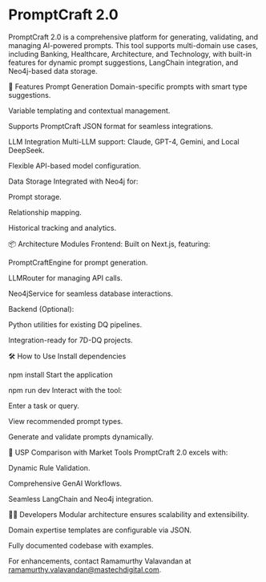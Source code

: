 # PromptCraft 2.0
PromptCraft 2.0 is a comprehensive platform for generating, validating, and managing AI-powered prompts. This tool supports multi-domain use cases, including Banking, Healthcare, Architecture, and Technology, with built-in features for dynamic prompt suggestions, LangChain integration, and Neo4j-based data storage.

🚀 Features
Prompt Generation
Domain-specific prompts with smart type suggestions.

Variable templating and contextual management.

Supports PromptCraft JSON format for seamless integrations.

LLM Integration
Multi-LLM support: Claude, GPT-4, Gemini, and Local DeepSeek.

Flexible API-based model configuration.

Data Storage
Integrated with Neo4j for:

Prompt storage.

Relationship mapping.

Historical tracking and analytics.

📦 Architecture
Modules
Frontend:
Built on Next.js, featuring:

PromptCraftEngine for prompt generation.

LLMRouter for managing API calls.

Neo4jService for seamless database interactions.

Backend (Optional):

Python utilities for existing DQ pipelines.

Integration-ready for 7D-DQ projects.

🛠️ How to Use
Install dependencies


npm install
Start the application


npm run dev
Interact with the tool:

Enter a task or query.

View recommended prompt types.

Generate and validate prompts dynamically.

🌟 USP
Comparison with Market Tools
PromptCraft 2.0 excels with:

Dynamic Rule Validation.

Comprehensive GenAI Workflows.

Seamless LangChain and Neo4j integration.

🧑‍💻 Developers
Modular architecture ensures scalability and extensibility.

Domain expertise templates are configurable via JSON.

Fully documented codebase with examples.

For enhancements, contact Ramamurthy Valavandan at ramamurthy.valavandan@mastechdigital.com.
